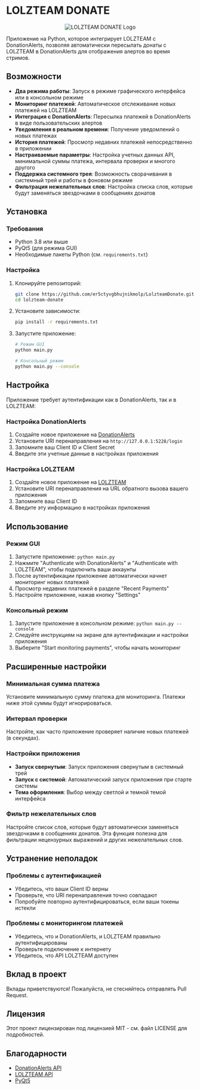 # LOLZTEAM DONATE

<p align="center">
  <img src="https://via.placeholder.com/200x200.png?text=LOLZTEAM+DONATE" alt="LOLZTEAM DONATE Logo"/>
</p>

Приложение на Python, которое интегрирует LOLZTEAM с DonationAlerts, позволяя автоматически пересылать донаты с LOLZTEAM
в DonationAlerts для отображения алертов во время стримов.

## Возможности

- **Два режима работы**: Запуск в режиме графического интерфейса или в консольном режиме
- **Мониторинг платежей**: Автоматическое отслеживание новых платежей на LOLZTEAM
- **Интеграция с DonationAlerts**: Пересылка платежей в DonationAlerts в виде пользовательских алертов
- **Уведомления в реальном времени**: Получение уведомлений о новых платежах
- **История платежей**: Просмотр недавних платежей непосредственно в приложении
- **Настраиваемые параметры**: Настройка учетных данных API, минимальной суммы платежа, интервала проверки и многого
  другого
- **Поддержка системного трея**: Возможность сворачивания в системный трей и работы в фоновом режиме
- **Фильтрация нежелательных слов**: Настройка списка слов, которые будут заменяться звездочками в сообщениях донатов

## Установка

### Требования

- Python 3.8 или выше
- PyQt5 (для режима GUI)
- Необходимые пакеты Python (см. `requirements.txt`)

### Настройка

1. Клонируйте репозиторий:
   ```bash
   git clone https://github.com/er5ctyvgbhujnikmolp/LolzteamDonate.git
   cd lolzteam-donate
   ```

2. Установите зависимости:
   ```bash
   pip install -r requirements.txt
   ```

3. Запустите приложение:
   ```bash
   # Режим GUI
   python main.py
   
   # Консольный режим
   python main.py --console
   ```

## Настройка

Приложение требует аутентификации как в DonationAlerts, так и в LOLZTEAM:

### Настройка DonationAlerts

1. Создайте новое приложение на [DonationAlerts](https://www.donationalerts.com/application/clients)
2. Установите URI перенаправления на `http://127.0.0.1:5228/login`
3. Запомните ваш Client ID и Client Secret
4. Введите эти учетные данные в настройках приложения

### Настройка LOLZTEAM

1. Создайте новое приложение на [LOLZTEAM](https://lolz.live/account/api)
2. Установите URI перенаправления на URL обратного вызова вашего приложения
3. Запомните ваш Client ID
4. Введите эту информацию в настройках приложения

## Использование

### Режим GUI

1. Запустите приложение: `python main.py`
2. Нажмите "Authenticate with DonationAlerts" и "Authenticate with LOLZTEAM", чтобы подключить ваши аккаунты
3. После аутентификации приложение автоматически начнет мониторинг новых платежей
4. Просмотр недавних платежей в разделе "Recent Payments"
5. Настройте приложение, нажав кнопку "Settings"

### Консольный режим

1. Запустите приложение в консольном режиме: `python main.py --console`
2. Следуйте инструкциям на экране для аутентификации и настройки приложения
3. Выберите "Start monitoring payments", чтобы начать мониторинг

## Расширенные настройки

### Минимальная сумма платежа

Установите минимальную сумму платежа для мониторинга. Платежи ниже этой суммы будут игнорироваться.

### Интервал проверки

Настройте, как часто приложение проверяет наличие новых платежей (в секундах).

### Настройки приложения

- **Запуск свернутым**: Запуск приложения свернутым в системный трей
- **Запуск с системой**: Автоматический запуск приложения при старте системы
- **Тема оформления**: Выбор между светлой и темной темой интерфейса

### Фильтр нежелательных слов

Настройте список слов, которые будут автоматически заменяться звездочками в сообщениях донатов.
Эта функция полезна для фильтрации нецензурных выражений и других нежелательных слов.

## Устранение неполадок

### Проблемы с аутентификацией

- Убедитесь, что ваши Client ID верны
- Проверьте, что URI перенаправления точно совпадают
- Попробуйте повторно аутентифицироваться, если ваши токены истекли

### Проблемы с мониторингом платежей

- Убедитесь, что и DonationAlerts, и LOLZTEAM правильно аутентифицированы
- Проверьте подключение к интернету
- Убедитесь, что API LOLZTEAM доступен

## Вклад в проект

Вклады приветствуются! Пожалуйста, не стесняйтесь отправлять Pull Request.

## Лицензия

Этот проект лицензирован под лицензией MIT - см. файл LICENSE для подробностей.

## Благодарности

- [DonationAlerts API](https://www.donationalerts.com/apidoc)
- [LOLZTEAM API](https://lolz.live/account/api)
- [PyQt5](https://riverbankcomputing.com/software/pyqt/intro)